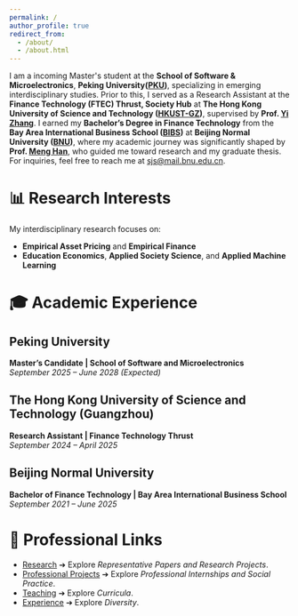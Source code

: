 ```yaml
---
permalink: /
author_profile: true
redirect_from: 
  - /about/
  - /about.html
---
```



I am a incoming Master's student at the **School of Software & Microelectronics**, **Peking University([PKU](https://www.pku.edu.cn/))**, specializing in emerging interdisciplinary studies. Prior to this, I served as a Research Assistant at the **Finance Technology (FTEC) Thrust, Society Hub** at **The Hong Kong University of Science and Technology ([HKUST-GZ](https://www.hkust-gz.edu.cn/zh/?variant=zh-cn))**, supervised by **Prof. [Yi Zhang](https://sites.google.com/view/yzhangone/home)**. I earned my **Bachelor’s Degree in Finance Technology** from the **Bay Area International Business School ([BIBS](https://bibs.bnu.edu.cn/))** at **Beijing Normal University ([BNU](https://www.bnu.edu.cn/))**, where my academic journey was significantly shaped by **Prof. [Meng Han](https://bibs.bnu.edu.cn/teachers/qzjs/587d80e0309b4d559299abec5d16924b.htm)**, who guided me toward research and my graduate thesis. For inquiries, feel free to reach me at [sjs@mail.bnu.edu.cn](mailto:sjs@mail.bnu.edu.cn).  


# **📊 Research Interests**  
My interdisciplinary research focuses on:  
- **Empirical Asset Pricing** and **Empirical Finance**  
- **Education Economics**, **Applied Society Science**, and **Applied Machine Learning**  


# **🎓 Academic Experience**  

## **Peking University**  
**Master’s Candidate | School of Software and Microelectronics**  
*September 2025 – June 2028 (Expected)*  

## **The Hong Kong University of Science and Technology (Guangzhou)**  
**Research Assistant | Finance Technology Thrust**  
*September 2024 – April 2025*   

## **Beijing Normal University**  
**Bachelor of Finance Technology | Bay Area International Business School**  
*September 2021 – June 2025*  


# **🔗 Professional Links**  
- [Research](https://samuelssj123.github.io/shengjie.github.io//publications/) ➔ Explore *Representative Papers and Research Projects*.  
- [Professional Projects](https://samuelssj123.github.io/shengjie.github.io//talks/) ➔ Explore *Professional Internships and Social Practice*.  
- [Teaching](https://samuelssj123.github.io/shengjie.github.io//publications/) ➔ Explore *Curricula*.  
- [Experience](https://samuelssj123.github.io/shengjie.github.io//publications/) ➔ Explore *Diversity*. 


